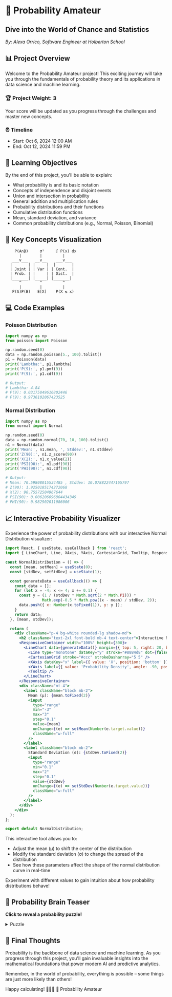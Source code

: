 # 🎲 Probability Amateur

## Dive into the World of Chance and Statistics

*By: Alexa Orrico, Software Engineer at Holberton School*

## 📊 Project Overview

Welcome to the Probability Amateur project! This exciting journey will take you through the fundamentals of probability theory and its applications in data science and machine learning.

### 🏆 Project Weight: 3

Your score will be updated as you progress through the challenges and master new concepts.

### ⏰ Timeline

- Start: Oct 6, 2024 12:00 AM
- End: Oct 12, 2024 11:59 PM

## 🎯 Learning Objectives

By the end of this project, you'll be able to explain:

- What probability is and its basic notation
- Concepts of independence and disjoint events
- Union and intersection in probability
- General addition and multiplication rules
- Probability distributions and their functions
- Cumulative distribution functions
- Mean, standard deviation, and variance
- Common probability distributions (e.g., Normal, Poisson, Binomial)

## 🧮 Key Concepts Visualization

```
    P(A∩B)     σ²     ∫ P(x) dx
      |        |         |
   ___v___   __v__    ___v___
  |       | |     |  |       |
  | Joint | | Var | | Cont.  |
  | Prob. | |     | | Dist.  |
  |_______| |_____| |_______|
      ^        ^         ^
      |        |         |
   P(A)P(B)   E[X]    P(X ≤ x)
```

## 💻 Code Examples

### Poisson Distribution

```python
import numpy as np
from poisson import Poisson

np.random.seed(0)
data = np.random.poisson(5., 100).tolist()
p1 = Poisson(data)
print('Lambtha:', p1.lambtha)
print('P(9):', p1.pmf(9))
print('F(9):', p1.cdf(9))

# Output:
# Lambtha: 4.84
# P(9): 0.03175849616802446
# F(9): 0.9736102067423525
```

### Normal Distribution

```python
import numpy as np
from normal import Normal

np.random.seed(0)
data = np.random.normal(70, 10, 100).tolist()
n1 = Normal(data)
print('Mean:', n1.mean, ', Stddev:', n1.stddev)
print('Z(90):', n1.z_score(90))
print('X(2):', n1.x_value(2))
print('PSI(90):', n1.pdf(90))
print('PHI(90):', n1.cdf(90))

# Output:
# Mean: 70.59808015534485 , Stddev: 10.078822447165797
# Z(90): 1.9250185174272068
# X(2): 90.75572504967644
# PSI(90): 0.006206096804434349
# PHI(90): 0.982902011086006
```

## 📈 Interactive Probability Visualizer

Experience the power of probability distributions with our interactive Normal Distribution visualizer:

```jsx
import React, { useState, useCallback } from 'react';
import { LineChart, Line, XAxis, YAxis, CartesianGrid, Tooltip, ResponsiveContainer } from 'recharts';

const NormalDistribution = () => {
  const [mean, setMean] = useState(0);
  const [stdDev, setStdDev] = useState(1);

  const generateData = useCallback(() => {
    const data = [];
    for (let x = -4; x <= 4; x += 0.1) {
      const y = (1 / (stdDev * Math.sqrt(2 * Math.PI))) * 
                Math.exp(-0.5 * Math.pow((x - mean) / stdDev, 2));
      data.push({ x: Number(x.toFixed(1)), y: y });
    }
    return data;
  }, [mean, stdDev]);

  return (
    <div className="p-4 bg-white rounded-lg shadow-md">
      <h2 className="text-2xl font-bold mb-4 text-center">Interactive Normal Distribution</h2>
      <ResponsiveContainer width="100%" height={300}>
        <LineChart data={generateData()} margin={{ top: 5, right: 20, bottom: 5, left: 0 }}>
          <Line type="monotone" dataKey="y" stroke="#8884d8" dot={false} />
          <CartesianGrid stroke="#ccc" strokeDasharray="5 5" />
          <XAxis dataKey="x" label={{ value: 'X', position: 'bottom' }} />
          <YAxis label={{ value: 'Probability Density', angle: -90, position: 'insideLeft' }} />
          <Tooltip />
        </LineChart>
      </ResponsiveContainer>
      <div className="mt-4">
        <label className="block mb-2">
          Mean (μ): {mean.toFixed(2)}
          <input
            type="range"
            min="-3"
            max="3"
            step="0.1"
            value={mean}
            onChange={(e) => setMean(Number(e.target.value))}
            className="w-full"
          />
        </label>
        <label className="block mb-2">
          Standard Deviation (σ): {stdDev.toFixed(2)}
          <input
            type="range"
            min="0.1"
            max="2"
            step="0.1"
            value={stdDev}
            onChange={(e) => setStdDev(Number(e.target.value))}
            className="w-full"
          />
        </label>
      </div>
    </div>
  );
};

export default NormalDistribution;
```

This interactive tool allows you to:
- Adjust the mean (μ) to shift the center of the distribution
- Modify the standard deviation (σ) to change the spread of the distribution
- See how these parameters affect the shape of the normal distribution curve in real-time

Experiment with different values to gain intuition about how probability distributions behave!

## 🧠 Probability Brain Teaser

**Click to reveal a probability puzzle!**

<details>
<summary>Puzzle</summary>

You have three cards: one is red on both sides, one is blue on both sides, and one is red on one side and blue on the other. You pick a card at random and look at one side. It's red. What's the probability that the other side is also red?

<details>
<summary>Solution</summary>

The probability is 2/3! There are three red sides total, two of which are on the double-red card. So if you see a red side, it's twice as likely to be from the double-red card than from the mixed card.

</details>
</details>

## 🌟 Final Thoughts

Probability is the backbone of data science and machine learning. As you progress through this project, you'll gain invaluable insights into the mathematical foundations that power modern AI and predictive analytics. 

Remember, in the world of probability, everything is possible – some things are just more likely than others! 

Happy calculating! 🎉🔢🎲 🎲 Probability Amateur

